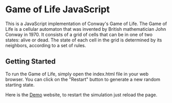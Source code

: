 # Game of Life JavaScript
This is a JavaScript implementation of Conway's Game of Life. The Game of Life is a cellular automaton that was invented by British mathematician John Conway in 1970. It consists of a grid of cells that can be in one of two states: alive or dead. The state of each cell in the grid is determined by its neighbors, according to a set of rules.

## Getting Started
To run the Game of Life, simply open the index.html file in your web browser. You can click on the "Restart" button to generate a new random starting state.

Here is the [Demo](http://awet-game-of-life.netlify.app) website, to restart the simulation just reload the page.
